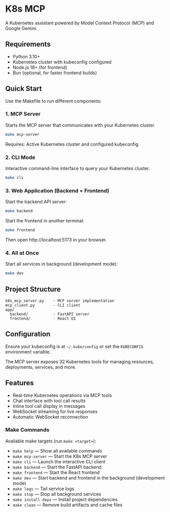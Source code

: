 # K8s MCP

A Kubernetes assistant powered by Model Context Protocol (MCP) and Google Gemini.

## Requirements

- Python 3.10+
- Kubernetes cluster with kubeconfig configured
- Node.js 18+ (for frontend)
- Bun (optional, for faster frontend builds)

## Quick Start

Use the Makefile to run different components:

### 1. MCP Server

Starts the MCP server that communicates with your Kubernetes cluster.

```bash
make mcp-server
```

Requires: Active Kubernetes cluster and configured kubeconfig.

### 2. CLI Mode

Interactive command-line interface to query your Kubernetes cluster.

```bash
make cli
```

### 3. Web Application (Backend + Frontend)

Start the backend API server:

```bash
make backend
```

Start the frontend in another terminal:

```bash
make frontend
```

Then open http://localhost:5173 in your browser.

### 4. All at Once

Start all services in background (development mode):

```bash
make dev
```

## Project Structure

```
k8s_mcp_server.py    - MCP server implementation
mcp_client.py        - CLI client
app/
  backend/           - FastAPI server
  frontend/          - React UI
```

## Configuration

Ensure your kubeconfig is at `~/.kube/config` or set the `KUBECONFIG` environment variable.

The MCP server exposes 32 Kubernetes tools for managing resources, deployments, services, and more.

## Features

- Real-time Kubernetes operations via MCP tools
- Chat interface with tool call results
- Inline tool call display in messages
- WebSocket streaming for live responses
- Automatic WebSocket reconnection

### Make Commands

Available make targets (run `make <target>`):

- `make help` — Show all available commands  
- `make mcp-server` — Start the K8s MCP server  
- `make cli` — Launch the interactive CLI client  
- `make backend` — Start the FastAPI backend  
- `make frontend` — Start the React frontend  
- `make dev` — Start backend and frontend in the background (development mode)  
- `make logs` — Tail service logs  
- `make stop` — Stop all background services  
- `make install-deps` — Install project dependencies  
- `make clean` — Remove build artifacts and cache files
